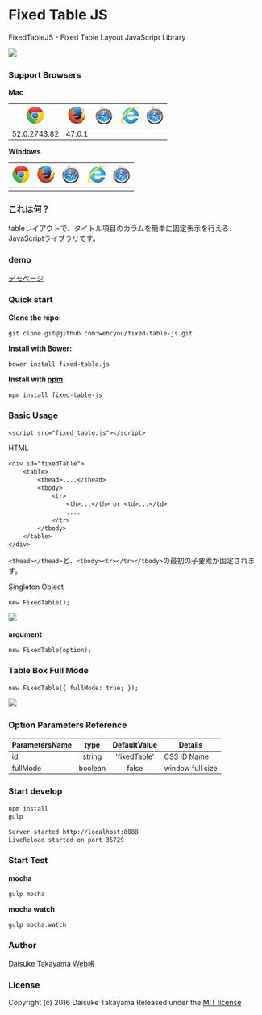 # Fixed Table JS
FixedTableJS - Fixed Table Layout JavaScript Library


![](http://webcyou.com/fixed_table_js/img/fixed_table.png)

### Support Browsers
**Mac**

| ![](./demo/img/icon/icon_chrome.png) |  ![](./demo/img/icon/icon_firefox.png)  | ![](./demo/img/icon/icon_safari.png)  | ![](./demo/img/icon/icon_ie.png)  |![](./demo/img/icon/icon_safari.png)  | 
| :---------------: | :---------------:| :---------------:| :---------------:| :---------------:|
| 52.0.2743.82 | 47.0.1 |  |  | |

**Windows**

| ![](./demo/img/icon/icon_chrome.png) |  ![](./demo/img/icon/icon_firefox.png)  | ![](./demo/img/icon/icon_safari.png)  | ![](./demo/img/icon/icon_ie.png)  |![](./demo/img/icon/icon_safari.png)  | 
| :---------------: | :---------------:| :---------------:| :---------------:| :---------------:|
|  |  |  |  | |


### これは何？
tableレイアウトで、タイトル項目のカラムを簡単に固定表示を行える、JavaScriptライブラリです。

### demo
[デモページ](https://webcyou.github.io/fixed_table/)

###  Quick start

**Clone the repo:**
```
git clone git@github.com:webcyou/fixed-table-js.git
```

**Install with [Bower](http://bower.io):**
```
bower install fixed-table.js
```

**Install with [npm](https://www.npmjs.com):**

```
npm install fixed-table-js
```


### Basic Usage

```
<script src="fixed_table.js"></script>
```

HTML
```
<div id="fixedTable">
    <table>
        <thead>....</thead>
        <tbody>
            <tr>
                <th>...</th> or <td>...</td>
                ....
            </tr>
        </tbody>
    </table>
</div>
```
`<thead></thead>`と、`<tbody><tr></tr></tbody>`の最初の子要素が固定されます。


Singleton Object

```
new FixedTable();
```

![](http://webcyou.com/fixed_table_js/img/f_t_01.png)


**argument**

```
new FixedTable(option);
```

### Table Box Full Mode

```
new FixedTable({ fullMode: true; });
```

![](http://webcyou.com/fixed_table_js/img/f_t_02.png)

### Option Parameters Reference

| ParametersName | type         | DefaultValue | Details                | 
| --------------- |:---------------:|:---------------:|-------------------- |
| id | string | 'fixedTable' | CSS ID Name |
| fullMode | boolean | false | window full size |


### Start develop
```
npm install
gulp 
```

```
Server started http://localhost:8088
LiveReload started on port 35729
```

### Start Test

**mocha**
```
gulp mocha
```

**mocha watch**
```
gulp mocha.watch
```


### Author
Daisuke Takayama
[Web帳](http://www.webcyou.com/)


### License
Copyright (c) 2016 Daisuke Takayama
Released under the [MIT license](http://opensource.org/licenses/mit-license.php)
